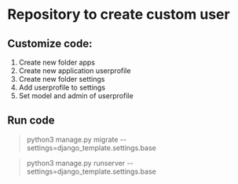 # Repository to create custom user 
## Customize code:
1. Create new folder apps
2. Create new application userprofile
3. Create new folder settings
4. Add userprofile to settings
5. Set model and admin of userprofile

## Run code 
> python3 manage.py migrate --settings=django_template.settings.base


> python3 manage.py runserver --settings=django_template.settings.base

